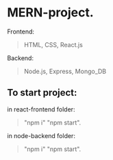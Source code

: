 # MERN-project.

Frontend:

> HTML, CSS, React.js

Backend:

> Node.js, Express, Mongo_DB

## To start project:

in react-frontend folder:

> "npm i"
> "npm start".

in node-backend folder:

> "npm i"
> "npm start".
